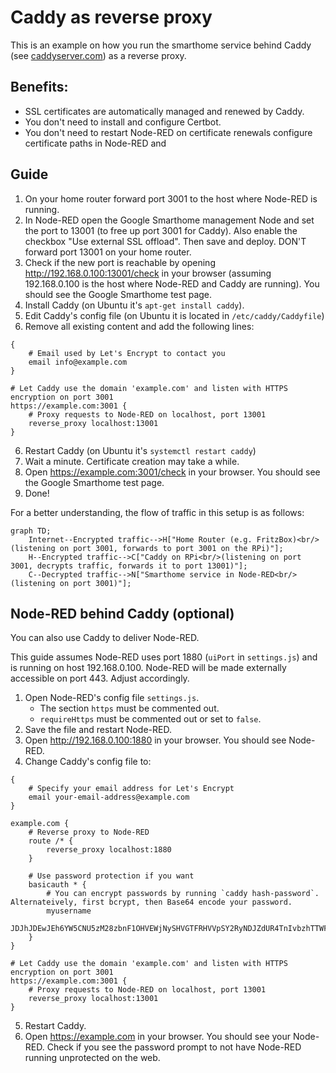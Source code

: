 # Caddy as reverse proxy

This is an example on how you run the smarthome service behind Caddy (see [caddyserver.com](https://caddyserver.com/))
as a reverse proxy.

## Benefits:
- SSL certificates are automatically managed and renewed by Caddy.
- You don't need to install and configure Certbot.
- You don't need to restart Node-RED on certificate renewals configure certificate paths in Node-RED and 

## Guide
1. On your home router forward port 3001 to the host where Node-RED is running.
2. In Node-RED open the Google Smarthome management Node and set the port to 13001 (to free up port 3001 for Caddy).
   Also enable the checkbox "Use external SSL offload". Then save and deploy. DON'T forward port 13001 on your home
   router.
3. Check if the new port is reachable by opening http://192.168.0.100:13001/check in your browser (assuming 192.168.0.100 is
   the host where Node-RED and Caddy are running). You should see the Google Smarthome test page.
4. Install Caddy (on Ubuntu it's `apt-get install caddy`).
5. Edit Caddy's config file (on Ubuntu it is located in `/etc/caddy/Caddyfile`)
6. Remove all existing content and add the following lines:

```
{
    # Email used by Let's Encrypt to contact you  
    email info@example.com
}

# Let Caddy use the domain 'example.com' and listen with HTTPS encryption on port 3001
https://example.com:3001 {
    # Proxy requests to Node-RED on localhost, port 13001
    reverse_proxy localhost:13001
}
```

6. Restart Caddy (on Ubuntu it's `systemctl restart caddy`)
7. Wait a minute. Certificate creation may take a while.
8. Open https://example.com:3001/check in your browser. You should see the Google Smarthome test page.
9. Done!


For a better understanding, the flow of traffic in this setup is as follows:

```mermaid
graph TD;
    Internet--Encrypted traffic-->H["Home Router (e.g. FritzBox)<br/>(listening on port 3001, forwards to port 3001 on the RPi)"];
    H--Encrypted traffic-->C["Caddy on RPi<br/>(listening on port 3001, decrypts traffic, forwards it to port 13001)"];
    C--Decrypted traffic-->N["Smarthome service in Node-RED<br/>(listening on port 3001)"];
```



## Node-RED behind Caddy (optional)
You can also use Caddy to deliver Node-RED.

This guide assumes Node-RED uses port 1880 (`uiPort` in `settings.js`) and is running on host 192.168.0.100. Node-RED
will be made externally accessible on port 443. Adjust accordingly.

1. Open Node-RED's config file `settings.js`.
   - The section `https` must be commented out.
   - `requireHttps` must be commented out or set to `false`.
2. Save the file and restart Node-RED.
3. Open http://192.168.0.100:1880 in your browser. You should see Node-RED.
4. Change Caddy's config file to:

```
{
    # Specify your email address for Let's Encrypt
    email your-email-address@example.com
}

example.com {
    # Reverse proxy to Node-RED
    route /* {
        reverse_proxy localhost:1880
    }
   
    # Use password protection if you want
    basicauth * {
        # You can encrypt passwords by running `caddy hash-password`. Alternateively, first bcrypt, then Base64 encode your password.
        myusername
        JDJhJDEwJEh6YW5CNU5zM28zbnF1OHVEWjNySHVGTFRHVVpSY2RyNDJZdUR4TnIvbzhTTWFzZTdmV2Zp
    }
}

# Let Caddy use the domain 'example.com' and listen with HTTPS encryption on port 3001
https://example.com:3001 {
    # Proxy requests to Node-RED on localhost, port 13001
    reverse_proxy localhost:13001
}
```

5. Restart Caddy.
6. Open https://example.com in your browser. You should see your Node-RED. Check if you see the password prompt to not
   have Node-RED running unprotected on the web.
